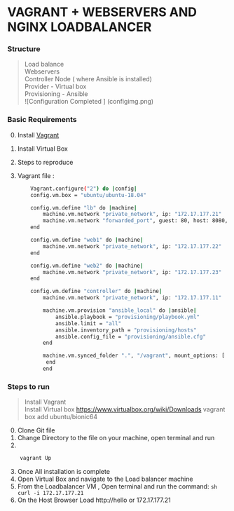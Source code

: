 # VAGRANT + WEBSERVERS AND NGINX LOADBALANCER

### Structure
> Load balance <br />
> Webservers <br />
> Controller Node ( where Ansible is installed) <br/>
> Provider - Virtual box <br>
> Provisioning - Ansible <br>
> ![Configuration Completed ] (configimg.png)

### Basic Requirements

0. Install [Vagrant](https://www.vagrantup.com/)
0. Install Virtual Box

1. Steps to reproduce


0. Vagrant file :

    ```sh
        Vagrant.configure("2") do |config|
        config.vm.box = "ubuntu/ubuntu-18.04"

        config.vm.define "lb" do |machine|
            machine.vm.network "private_network", ip: "172.17.177.21"
            machine.vm.network "forwarded_port", guest: 80, host: 8080, host_ip: "127.0.0.1"
        end

        config.vm.define "web1" do |machine|
            machine.vm.network "private_network", ip: "172.17.177.22"
        end

        config.vm.define "web2" do |machine|
            machine.vm.network "private_network", ip: "172.17.177.23"
        end

        config.vm.define "controller" do |machine|
            machine.vm.network "private_network", ip: "172.17.177.11"

            machine.vm.provision "ansible_local" do |ansible|
                ansible.playbook = "provisioning/playbook.yml"
                ansible.limit = "all"
                ansible.inventory_path = "provisioning/hosts"
                ansible.config_file = "provisioning/ansible.cfg"
            end

            machine.vm.synced_folder ".", "/vagrant", mount_options: [ "umask=077" ]
             end
            end
    ```

   
  
  ### Steps to run
  > Install Vagrant  
  > Install Virtual box https://www.virtualbox.org/wiki/Downloads vagrant box add ubuntu/bionic64
  0. Clone Git file
  1. Change Directory to the file on your machine, open terminal and run
  2.
  ```sh
      vagrant Up
   ```
  3. Once All installation is complete 
  4. Open Virtual Box and navigate to  the Load balancer machine
  5. From the Loadbalancer VM , Open terminal and run the command:
    ```sh
           curl -i 172.17.177.21
    ```
 6. On the Host Browser Load http://hello or 172.17.177.21
  
